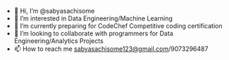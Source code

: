 - 👋 Hi, I’m @sabyasachisome
- 👀 I’m interested in Data Engineering/Machine Learning
- 🌱 I’m currently preparing for CodeChef Competitive coding certification
- 💞️ I’m looking to collaborate with programmers for Data Engineering/Analytics Projects
- 📫 How to reach me sabyasachisome123@gmail.com/9073296487

<!---
sabyasachisome/sabyasachisome is a ✨ special ✨ repository because its `README.md` (this file) appears on your GitHub profile.
You can click the Preview link to take a look at your changes.
--->
